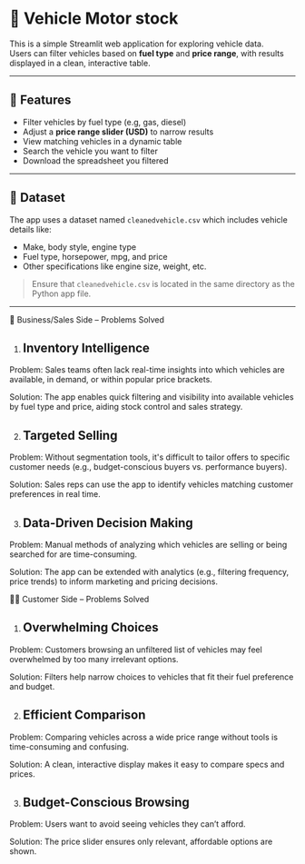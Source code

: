 # 🚗 Vehicle Motor stock

This is a simple Streamlit web application for exploring vehicle data.  
Users can filter vehicles based on **fuel type** and **price range**, with results displayed in a clean, interactive table.

---

## 🔧 Features

- Filter vehicles by fuel type (e.g, gas, diesel)
- Adjust a **price range slider (USD)** to narrow results
- View matching vehicles in a dynamic table
- Search the vehicle you want to filter
- Download the spreadsheet you filtered

---

## 📁 Dataset

The app uses a dataset named `cleanedvehicle.csv` which includes vehicle details like:
- Make, body style, engine type
- Fuel type, horsepower, mpg, and price
- Other specifications like engine size, weight, etc.

> Ensure that `cleanedvehicle.csv` is located in the same directory as the Python app file.

------------------------------------------------------------------------------------------------------------------------
💼 Business/Sales Side – Problems Solved
1. ## Inventory Intelligence
Problem: Sales teams often lack real-time insights into which vehicles are available, in demand, or within popular price brackets.

Solution: The app enables quick filtering and visibility into available vehicles by fuel type and price, aiding stock control and sales strategy.

2. ## Targeted Selling
Problem: Without segmentation tools, it's difficult to tailor offers to specific customer needs (e.g., budget-conscious buyers vs. performance buyers).

Solution: Sales reps can use the app to identify vehicles matching customer preferences in real time.

3. ## Data-Driven Decision Making
Problem: Manual methods of analyzing which vehicles are selling or being searched for are time-consuming.

Solution: The app can be extended with analytics (e.g., filtering frequency, price trends) to inform marketing and pricing decisions.

🧍‍♂️ Customer Side – Problems Solved
1. ## Overwhelming Choices
Problem: Customers browsing an unfiltered list of vehicles may feel overwhelmed by too many irrelevant options.

Solution: Filters help narrow choices to vehicles that fit their fuel preference and budget.

2. ## Efficient Comparison
Problem: Comparing vehicles across a wide price range without tools is time-consuming and confusing.

Solution: A clean, interactive display makes it easy to compare specs and prices.

3. ## Budget-Conscious Browsing
Problem: Users want to avoid seeing vehicles they can’t afford.

Solution: The price slider ensures only relevant, affordable options are shown.

